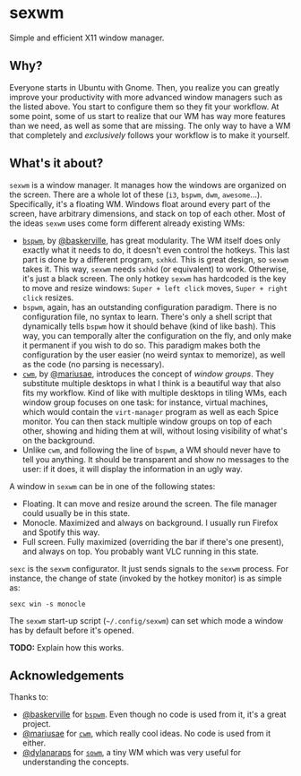 # sexwm
Simple and efficient X11 window manager.

## Why?
Everyone starts in Ubuntu with Gnome. Then, you realize you can greatly improve your productivity with more advanced window managers such as the listed above. You start to configure them so they fit your workflow. At some point, some of us start to realize that our WM has way more features than we need, as well as some that are missing. The only way to have a WM that completely and _exclusively_ follows your workflow is to make it yourself.

## What's it about?
`sexwm` is a window manager. It manages how the windows are organized on the screen. There are a whole lot of these (`i3`, `bspwm`, `dwm`, `awesome`...). Specifically, it's a floating WM. Windows float around every part of the screen, have arbitrary dimensions, and stack on top of each other. Most of the ideas `sexwm` uses come form different already existing WMs:

- [`bspwm`](https://github.com/baskerville/bspwm), by [@baskerville](https://github.com/baskerville), has great modularity. The WM itself does only exactly what it needs to do, it doesn't even control the hotkeys. This last part is done by a different program, `sxhkd`. This is great design, so `sexwm` takes it. This way, `sexwm` needs `sxhkd` (or equivalent) to work. Otherwise, it's just a black screen. The only hotkey `sexwm` has hardcoded is the key to move and resize windows: `Super + left click` moves, `Super + right click` resizes.
- `bspwm`, again, has an outstanding configuration paradigm. There is no configuration file, no syntax to learn. There's only a shell script that dynamically tells `bspwm` how it should behave (kind of like bash). This way, you can temporally alter the configuration on the fly, and only make it permanent if you wish to do so. This paradigm makes both the configuration by the user easier (no weird syntax to memorize), as well as the code (no parsing is necessary).
- [`cwm`](https://github.com/mariusae/cwm), by [@mariusae](https://github.com/mariusae), introduces the concept of _window groups_. They substitute multiple desktops in what I think is a beautiful way that also fits my workflow. Kind of like with multiple desktops in tiling WMs, each window group focuses on one task: for instance, virtual machines, which would contain the `virt-manager` program as well as each Spice monitor. You can then stack multiple window groups on top of each other, showing and hiding them at will, without losing visibility of what's on the background.
- Unlike `cwm`, and following the line of `bspwm`, a WM should never have to tell you anything. It should be transparent and show no messages to the user: if it does, it will display the information in an ugly way.

A window in `sexwm` can be in one of the following states:
- Floating. It can move and resize around the screen. The file manager could usually be in this state.
- Monocle. Maximized and always on background. I usually run Firefox and Spotify this way.
- Full screen. Fully maximized (overriding the bar if there's one present), and always on top. You probably want VLC running in this state.

`sexc` is the `sexwm` configurator. It just sends signals to the `sexwm` process. For instance, the change of state (invoked by the hotkey monitor) is as simple as:

```
sexc win -s monocle
```

The `sexwm` start-up script (`~/.config/sexwm`) can set which mode a window has by default before it's opened.

**TODO:** Explain how this works.

## Acknowledgements
Thanks to:

- [@baskerville](https://github.com/baskerville) for [`bspwm`](https://github.com/baskerville/bspwm). Even though no code is used from it, it's a great project.
- [@mariusae](https://github.com/mariusae) for [`cwm`](https://github.com/mariusae/cwm), which really cool ideas. No code is used from it either.
- [@dylanaraps](https://github.com/dylanaraps) for [`sowm`](https://github.com/dylanaraps/sowm), a tiny WM which was very useful for understanding the concepts.